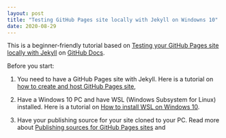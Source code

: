 ```yaml
---
layout: post
title: "Testing GitHub Pages site locally with Jekyll on Windowns 10"
date: 2020-08-29
---
```


This is a beginner-friendly tutorial based on [Testing your GitHub Pages site locally with Jekyll](https://docs.github.com/en/github/working-with-github-pages/testing-your-github-pages-site-locally-with-jekyll)
on [GitHub Docs](https://docs.github.com/en). 

Before you start:

1. You need to have a GitHub Pages site with Jekyll. Here is a tutorial on [how to create and host GitHub Pages site](http://jmcglone.com/guides/github-pages/), 

2. Have a Windows 10 PC and have WSL (Windows Subsystem for Linux) installed. Here is a tutorial on [How to install WSL on Windows 10](https://www.windowscentral.com/install-windows-subsystem-linux-windows-10).

3. Have your publishing source for your site cloned to your PC. Read more about [Publishing sources for GitHub Pages sites](https://docs.github.com/en/github/working-with-github-pages/about-github-pages#publishing-sources-for-github-pages-sites) 
and 




